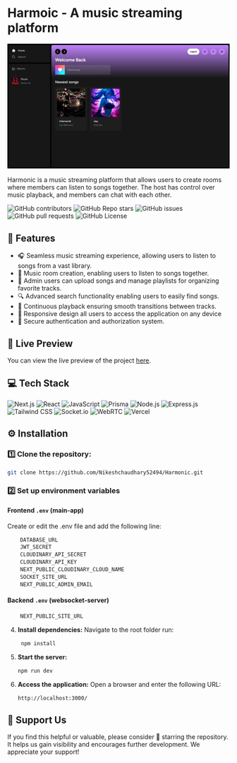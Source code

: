 # Harmoic - A music streaming platform

![Preview Image](./preview.png)

Harmonic is a music streaming platform that allows users to create rooms where members can listen to songs together. The host has control over music playback, and members can chat with each other.

![GitHub contributors](https://img.shields.io/github/contributors/Nikeshchaudhary52494/Spotify-clone?style=for-the-badge&color=48bf21) ![GitHub Repo stars](https://img.shields.io/github/stars/Nikeshchaudhary52494/Spotify-clone?style=for-the-badge) ![GitHub issues](https://img.shields.io/github/issues/Nikeshchaudhary52494/Spotify-clone?style=for-the-badge&color=d7af2d) ![GitHub pull requests](https://img.shields.io/github/issues-pr/Nikeshchaudhary52494/Spotify-clone?style=for-the-badge&color=f47373) ![GitHub License](https://img.shields.io/github/license/Nikeshchaudhary52494/Spotify-clone?style=for-the-badge&color=e67234)

## 🔮 Features

-   🎧 Seamless music streaming experience, allowing users to listen to songs from a vast library.
-   🎵 Music room creation, enabling users to listen to songs together.
-   📁 Admin users can upload songs and manage playlists for organizing favorite tracks.
-   🔍 Advanced search functionality enabling users to easily find songs.
-   🔄 Continuous playback ensuring smooth transitions between tracks.
-   📱 Responsive design all users to access the application on any device
-   🔐 Secure authentication and authorization system.

## 🚀 Live Preview

You can view the live preview of the project [here](https://harmonic-music.vercel.app/).

## 💻 Tech Stack

![Next.js](https://img.shields.io/badge/Next.js-000000?style=for-the-badge&logo=nextdotjs&logoColor=white) ![React](https://img.shields.io/badge/React-20232A?style=for-the-badge&logo=react&logoColor=61DAFB) ![JavaScript](https://img.shields.io/badge/JavaScript-323330?style=for-the-badge&logo=javascript&logoColor=F7DF1E) ![Prisma](https://img.shields.io/badge/Prisma-3982CE?style=for-the-badge&logo=Prisma&logoColor=white) ![Node.js](https://img.shields.io/badge/Node.js-6DA55F?style=for-the-badge&logo=node.js&logoColor=white) ![Express.js](https://img.shields.io/badge/Express.js-%23404d59.svg?style=for-the-badge&logo=express&logoColor=%2361DAFB) ![Tailwind CSS](https://img.shields.io/badge/Tailwind_CSS-38B2AC?style=for-the-badge&logo=tailwind-css&logoColor=white) ![Socket.io](https://img.shields.io/badge/Socket.io-010101?style=for-the-badge&logo=Socket.io&logoColor=white) ![WebRTC](https://img.shields.io/badge/WebRTC-0101?style=for-the-badge&logo=WebRTC&logoColor=white)  ![Vercel](https://img.shields.io/badge/Vercel-000000?style=for-the-badge&logo=vercel&logoColor=white)  


## ⚙️ **Installation**  

### **1️⃣ Clone the repository:**  

```bash
git clone https://github.com/Nikeshchaudhary52494/Harmonic.git
```

### **2️⃣ Set up environment variables**  

#### **Frontend `.env` (main-app)**
   Create or edit the .env file and add the following line:  
   
```bash
    DATABASE_URL
    JWT_SECRET
    CLOUDINARY_API_SECRET
    CLOUDINARY_API_KEY
    NEXT_PUBLIC_CLOUDINARY_CLOUD_NAME
    SOCKET_SITE_URL
    NEXT_PUBLIC_ADMIN_EMAIL
```
#### **Backend `.env` (websocket-server)**

```bash
    NEXT_PUBLIC_SITE_URL
```

4. **Install dependencies:**
   Navigate to the root folder run:
    ```bash
     npm install
    ```
5. **Start the server:**  
    ```bash
    npm run dev
    ```
6. **Access the application:**
   Open a browser and enter the following URL:
    ```bash
    http://localhost:3000/
    ```

## 🌟 Support Us

If you find this helpful or valuable, please consider 🌟 starring the repository. It helps us gain visibility and encourages further development. We appreciate your support!


